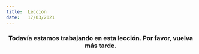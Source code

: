 ```yaml
---
title:  Lección
date:   17/03/2021
---
```


### <center>Todavía estamos trabajando en esta lección. Por favor, vuelva más tarde.</center>
